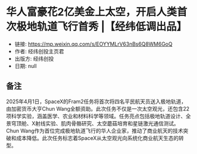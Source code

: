 # 华人富豪花2亿美金上太空，开启人类首次极地轨道飞行首秀 |【经纬低调出品】

- 链接: https://mp.weixin.qq.com/s/EOYYMLrV63nBs6Q8WM6GoQ
- 作者: 经纬创投主页君
- 出版方: 经纬创投
- 日期: null

## 备注

2025年4月1日，SpaceX的Fram2任务将首次将四名平民航天员送入极地轨道，由加密货币大亨Chun Wang全额资助。此次任务不仅是一次太空观光，还包含22项科学实验，涵盖医学、农业和材料科学等领域。任务亮点包括极地轨道设计、全景穹顶舱、X射线实验、肌肉骨骼研究、太空蘑菇培育和星链激光通信测试。Chun Wang作为首位完成极地轨道飞行的华人企业家，推动了商业航天的技术突破和成本降低。此次任务标志着SpaceX从太空观光向系统化商业航天生态的转型。

